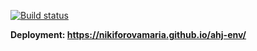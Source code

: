 [![Build status](https://ci.appveyor.com/api/projects/status/i6xbuefbw1p39cyt?svg=true)](https://ci.appveyor.com/project/nikiforovamaria/ahj-env)

**Deployment: https://nikiforovamaria.github.io/ahj-env/**